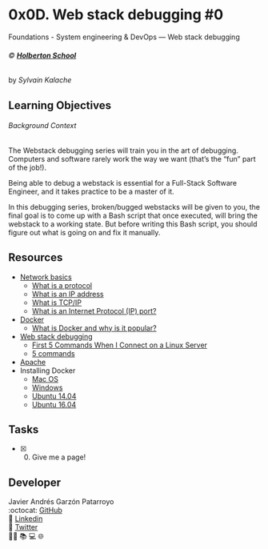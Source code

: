 # 0x0D. Web stack debugging #0
Foundations - System engineering & DevOps ― Web stack debugging

###### :copyright: **[Holberton School](https://www.holbertonschool.com/)**
by _Sylvain Kalache_

## Learning Objectives
###### Background Context
The Webstack debugging series will train you in the art of debugging. Computers and software rarely work the way we want (that’s the “fun” part of the job!).

Being able to debug a webstack is essential for a Full-Stack Software Engineer, and it takes practice to be a master of it.

In this debugging series, broken/bugged webstacks will be given to you, the final goal is to come up with a Bash script that once executed, will bring the webstack to a working state. But before writing this Bash script, you should figure out what is going on and fix it manually.

## Resources
* [Network basics](https://intranet.hbtn.io/concepts/33)
  - [What is a protocol](https://searchnetworking.techtarget.com/definition/protocol)
  - [What is an IP address](https://computer.howstuffworks.com/internet/basics/what-is-an-ip-address.htm)
  - [What is TCP/IP](https://searchnetworking.techtarget.com/definition/TCP-IP)
  - [What is an Internet Protocol (IP) port?](https://www.lifewire.com/port-numbers-on-computer-networks-817939)
* [Docker](https://intranet.hbtn.io/concepts/65)
  - [What is Docker and why is it popular?](https://www.zdnet.com/article/what-is-docker-and-why-is-it-so-darn-popular/)
* [Web stack debugging](https://intranet.hbtn.io/concepts/68)
  - [First 5 Commands When I Connect on a Linux Server](https://www.youtube.com/watch?v=1_gqlbADaAw&feature=youtu.be)
  - [5 commands](https://www.linux.com/training-tutorials/first-5-commands-when-i-connect-linux-server/)
* [Apache](https://en.wikipedia.org/wiki/Apache_HTTP_Server)
* Installing Docker
  * [Mac OS](https://docs.docker.com/docker-for-mac/install/)
  * [Windows](https://docs.docker.com/docker-for-windows/install/)
  * [Ubuntu 14.04](https://www.liquidweb.com/kb/how-to-install-docker-on-ubuntu-14-04-lts/)
  * [Ubuntu 16.04](https://www.digitalocean.com/community/tutorials/how-to-install-and-use-docker-on-ubuntu-16-04)

## Tasks
* [x] 0. Give me a page!

## Developer
Javier Andrés Garzón Patarroyo  
:octocat: [GitHub](https://github.com/javierandresgp/)  
:link: [Linkedin](https://www.linkedin.com/in/javierandresgp/)  
:link: [Twitter](https://twitter.com/javierandresgp0)  
:man_technologist: :books: :computer: :globe_with_meridians:
